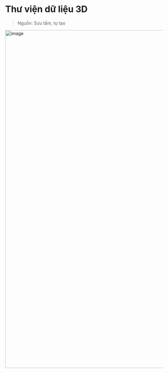 # Thư viện dữ liệu 3D
> Nguồn: Sưu tầm, tự tạo

<img width="1858" height="1080" alt="image" src="https://github.com/user-attachments/assets/6f312c97-6be1-4002-80c3-dc3121ef6fb7" />
